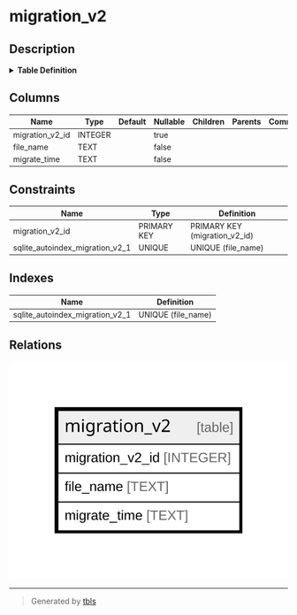 # migration_v2

## Description

<details>
<summary><strong>Table Definition</strong></summary>

```sql
CREATE TABLE migration_v2 (
	migration_v2_id INTEGER PRIMARY KEY,
	file_name TEXT NOT NULL,
	migrate_time TEXT NOT NULL,
	UNIQUE(file_name)
) STRICT
```

</details>

## Columns

| Name | Type | Default | Nullable | Children | Parents | Comment |
| ---- | ---- | ------- | -------- | -------- | ------- | ------- |
| migration_v2_id | INTEGER |  | true |  |  |  |
| file_name | TEXT |  | false |  |  |  |
| migrate_time | TEXT |  | false |  |  |  |

## Constraints

| Name | Type | Definition |
| ---- | ---- | ---------- |
| migration_v2_id | PRIMARY KEY | PRIMARY KEY (migration_v2_id) |
| sqlite_autoindex_migration_v2_1 | UNIQUE | UNIQUE (file_name) |

## Indexes

| Name | Definition |
| ---- | ---------- |
| sqlite_autoindex_migration_v2_1 | UNIQUE (file_name) |

## Relations

![er](migration_v2.svg)

---

> Generated by [tbls](https://github.com/k1LoW/tbls)
